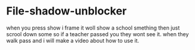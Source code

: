 # File-shadow-unblocker
when you press show i frame it woll show a school smething then just scrool down some so if a teacher passed you they wont see it. when they walk pass and i will make a video about how to use it.
